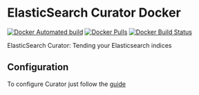 # ElasticSearch Curator Docker 

[![Docker Automated build](https://img.shields.io/docker/automated/ovalmoney/es-curator.svg)](https://hub.docker.com/r/ovalmoney/es-curator/)
[![Docker Pulls](https://img.shields.io/docker/pulls/ovalmoney/es-curator.svg)](https://hub.docker.com/r/ovalmoney/es-curator/)
[![Docker Build Status](https://img.shields.io/docker/build/ovalmoney/es-curator.svg)](https://hub.docker.com/r/ovalmoney/es-curator/)

ElasticSearch Curator: Tending your Elasticsearch indices

## Configuration
To configure Curator just follow the [guide](https://www.elastic.co/guide/en/elasticsearch/client/curator/current/index.html)
